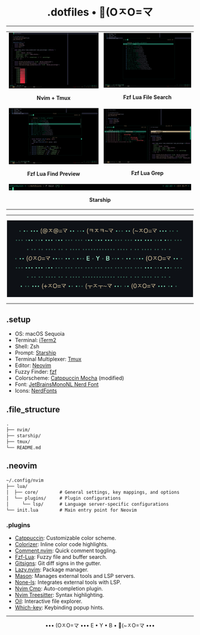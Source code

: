 <h1 align="center">.dotfiles • 🔧(OㅈO=マ</h1>

---

<table>
  <tr>
    <td align="center">
      <img src="assets/nvim_tmux_ss.png" alt="Nvim + Tmux">
      <p><strong>Nvim + Tmux</strong></p>
    </td>
    <td align="center">
      <img src="assets/fzf_lua_find_ss.png" alt="Fzf Lua File Search">
      <p><strong>Fzf Lua File Search</strong></p>
    </td>
  </tr>
  <tr>
    <td align="center">
      <img src="assets/fzf_lua_find_preview_ss.png" alt="Fzf Lua Find Preview">
      <p><strong>Fzf Lua Find Preview</strong></p>
    </td>
    <td align="center">
      <img src="assets/fzf_lua_grep_ss.png" alt="Fzf Lua Grep">
      <p><strong>Fzf Lua Grep</strong></p>
    </td>
  </tr>
  <tr>
    <td colspan="2" align="center">
      <img src="assets/starship_ss.png" alt="Starship">
      <p><strong>Starship</strong></p>
    </td>
  </tr>
</table>

---

<p align="center">
    <img src="assets/dotfiles_banner.png" alt="Dotfiles Banner" width="500">
</p>

---

## .setup

- OS: macOS Sequoia
- Terminal: [iTerm2](https://iterm2.com/)
- Shell: Zsh
- Prompt: [Starship](https://github.com/starship/starship)
- Terminal Multiplexer: [Tmux](https://github.com/tmux/tmux)
- Editor: [Neovim](https://neovim.io/)
- Fuzzy Finder: [fzf](https://github.com/junegunn/fzf)
- Colorscheme: [Catppuccin Mocha](https://github.com/catppuccin/catppuccin) (modified)
- Font: [JetBrainsMonoNL Nerd Font](https://www.nerdfonts.com/font-downloads)
- Icons: [NerdFonts](https://www.nerdfonts.com/)

## .file_structure

```
.
├── nvim/
├── starship/
├── tmux/
└── README.md
```

## .neovim

```
~/.config/nvim
├── lua/
│  ├── core/        # General settings, key mappings, and options
│  └── plugins/     # Plugin configurations
│     └── lsp/      # Language server-specific configurations
└── init.lua        # Main entry point for Neovim
```

### .plugins

- [Catppuccin](https://github.com/catppuccin/nvim): Customizable color scheme.
- [Colorizer](https://github.com/norcalli/nvim-colorizer.lua): Inline color code highlights.
- [Comment.nvim](https://github.com/numToStr/Comment.nvim): Quick comment toggling.
- [Fzf-Lua](https://github.com/ibhagwan/fzf-lua): Fuzzy file and buffer search.
- [Gitsigns](https://github.com/lewis6991/gitsigns.nvim): Git diff signs in the gutter.
- [Lazy.nvim](https://github.com/folke/lazy.nvim): Package manager.
- [Mason](https://github.com/williamboman/mason.nvim): Manages external tools and LSP servers.
- [None-ls](https://github.com/nvimtools/none-ls.nvim): Integrates external tools with LSP.
- [Nvim Cmp](https://github.com/hrsh7th/nvim-cmp): Auto-completion plugin.
- [Nvim Treesitter](https://github.com/nvim-treesitter/nvim-treesitter): Syntax highlighting.
- [Oil](https://github.com/stevearc/oil.nvim): Interactive file explorer.
- [Which-key](https://github.com/folke/which-key.nvim): Keybinding popup hints.

---

<p align="center">
••• (OㅈO=マ ••• E • Y • B • 🫰(~ㅈO=マ •••
</p>
